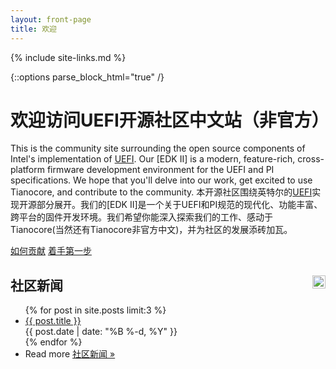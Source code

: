 ```yaml
---
layout: front-page
title: 欢迎
---
```

{% include site-links.md %}

<!-- parse_block_html causes the markdown to be processed inside <div> -->
{::options parse_block_html="true" /}

<div class="main-page content">

# 欢迎访问UEFI开源社区中文站（非官方）

This is the community site surrounding the open source components of
Intel's implementation of [UEFI]({{wiki}}/UEFI). Our [EDK II] is a
modern, feature-rich, cross-platform firmware development environment
for the UEFI and PI specifications. We hope that you'll delve into our
work, get excited to use Tianocore, and contribute to the community.
本开源社区围绕英特尔的[UEFI]({{wiki}}/UEFI)实现开源部分展开。我们的[EDK II]是一个关于UEFI和PI规范的现代化、功能丰富、跨平台的固件开发环境。我们希望你能深入探索我们的工作、感动于Tianocore(当然还有Tianocore非官方中文)，并为社区的发展添砖加瓦。
<div id="buttons">
  <a href="{{baseurl}}/contrib/">如何贡献</a>
  <a href="{{baseurl}}/contrib/getting-started.html">着手第一步</a>
</div>

</div>

<div class="main-page news">

<h2>
  社区新闻
  <a href="news/feed.xml" style="float: right;">
    <img src="{{baseurl}}/images/feed-icon-28x28.png" style="width: 1em; height: 1em;">
  </a>
</h2>

<ul class="posts">
{% for post in site.posts limit:3 %}
  <li>
    <a href="{{baseurl}}{{ post.url }}">{{ post.title }}</a><br>
    {{ post.date | date: "%B %-d, %Y" }}
  </li>
{% endfor %}
  <li style="border-bottom: none;">
    Read more <a href="news/">社区新闻 »</a><br>
  </li>
</ul>

</div>

